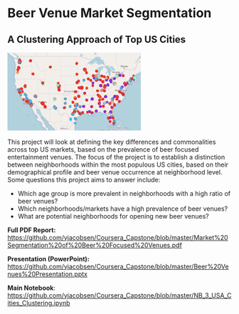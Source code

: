 # Beer Venue Market Segmentation
## A Clustering Approach of Top US Cities

  <img src="https://github.com/vjacobsen/Coursera_Capstone/raw/master/Images/Screen%20Shot%202020-04-11%20at%2012.47.05%20PM.png" alt="" width="300" height="175">

This project will look at defining the key differences and commonalities across top US markets, based on the prevalence of beer focused entertainment venues. The focus of the project is to establish a distinction between neighborhoods within the most populous US cities, based on their demographical profile and beer venue occurrence at neighborhood level. Some questions this project aims to answer include:  

-	Which age group is more prevalent in neighborhoods with a high ratio of beer venues?  
- Which neighborhoods/markets have a high prevalence of beer venues?  
- What are potential neighborhoods for opening new beer venues?  



**Full PDF Report:**   https://github.com/vjacobsen/Coursera_Capstone/blob/master/Market%20Segmentation%20of%20Beer%20Focused%20Venues.pdf

**Presentation (PowerPoint):**   
https://github.com/vjacobsen/Coursera_Capstone/blob/master/Beer%20Venues%20Presentation.pptx

**Main Notebook**: 
https://github.com/vjacobsen/Coursera_Capstone/blob/master/NB_3_USA_Cities_Clustering.ipynb
